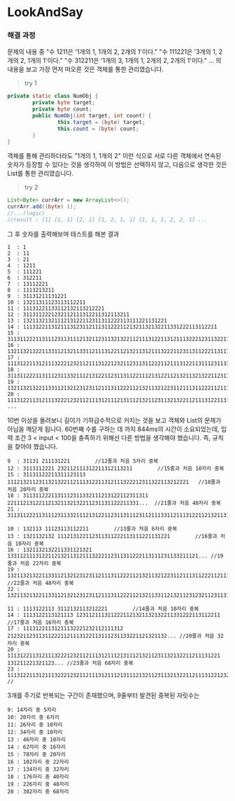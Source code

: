 # LookAndSay

### 해결 과정
문제의 내용 중
"수 1211은 '1개의 1, 1개의 2, 2개의 1'이다."
"수 111221은 '3개의 1, 2개의 2, 1개의 1'이다."
"수 312211은 '1개의 3, 1개의 1, 2개의 2, 2개의 1'이다."
...
의 내용을 보고 가장 먼저 떠오른 것은 객체를 통한 관리였습니다.

> try 1
``` Java
private static class NumObj {
        private byte target;
        private byte count;
        public NumObj(int target, int count) {
                this.target = (byte) target;
                this.count = (byte) count;
        }
}
```
객체를 통해 관리하더라도 "1개의 1, 1개의 2" 이런 식으로 서로 다른 객체에서 연속된 숫자가 등장할 수 있다는 것을 생각하여 이 방법은 선택하지 않고,
다음으로 생각한 것은 List를 통한 관리였습니다.

> try 2
``` Java
List<Byte> currArr = new ArrayList<>();
currArr.add((byte) 1);
//...(logic)
//result : [1] [1, 1] [2, 1] [1, 2, 1, 1] [1, 1, 1, 2, 2, 1] ...
```
그 후 숫자를 출력해보며 테스트를 해본 결과
```
1  : 1
2  : 11
3  : 21
4  : 1211
5  : 111221
6  : 312211
7  : 13112221
8  : 1113213211
9  : 31131211131221
10 : 13211311123113112211
11 : 11131221133112132113212221
12 : 3113112221232112111312211312113211
13 : 1321132132111213122112311311222113111221131221
14 : 11131221131211131231121113112221121321132132211331222113112211
15 : 311311222113111231131112132112311321322112111312211312111322212311322113212221
16 : 132113213221133112132113311211131221121321131211132221123113112221131112311332111213211322211312113211
17 : 11131221131211132221232112111312212321123113112221121113122113111231133221121321132132211331121321231231121113122113322113111221131221
18 : 31131122211311123113321112131221123113112211121312211213211321322112311311222113311213212322211211131221131211132221232112111312111213111213211231131122212322211331222113112211
19 : 1321132132211331121321231231121113112221121321132122311211131122211211131221131211132221121321132132212321121113121112133221123113112221131112311332111213122112311311123112111331121113122112132113213211121332212311322113212221
20 : 11131221131211132221232112111312111213111213211231132132211211131221131211221321123113213221123113112221131112311332211211131221131211132211121312211231131112311211232221121321132132211331121321231231121113112221121321133112132112312321123113112221121113122113121113123112112322111213211322211312113211
...
```
10번 이상을 돌려보니 길이가 기하급수적으로 커지는 것을 보고 객체와 List의 문제가 아님을 깨닫게 됩니다.
60번째 수를 구하는 데 까지 844ms의 시간이 소요되었는데,
입력 조건 3 < input < 100을 충족하기 위해선 다른 방법을 생각해야 했습니다.
즉, 규칙을 찾아야 했습니다.

```
9  : 31131 211131221        //12줄과 처음 5자리 중복
12 : 3113112221 232112111312211312113211        //15줄과 처음 10자리 중복
15 : 31131122211311123113 1112132112311321322112111312211312111322212311322113212221   //18줄과 처음 20자리 중복
18 : 3113112221131112311332111213122112311311 221112131221121321132132211231131122211331...  //21줄과 처음 40자리 중복
21 : 3113112221131112311332111213122112311311123112111331121113122112132113121113222112...
```
```
10 : 132113 11123113112211        //13줄과 처음 6자리 중복
13 : 1321132132 111213122112311311222113111221131221        //16줄과 처음 10자리 중복
16 : 1321132132211331121321 1331121113122112132113121113222112311311222113111231133211121... //19줄과 처음 22자리 중복
19 : 13211321322113311213212312311211131122211213211321223112111311222112111312211312111...  //22줄과 처음 48자리 중복
22 : 13211321322113311213212312311211131122211213211331121321123123211231131122211211131...
```
```
11 : 1113122113 3112132113212221        //14줄과 처음 10자리 중복
14 : 1113122113121113 1231121113112221121321132132211331222113112211        //17줄과 처음 16자리 중복
17 : 11131221131211132221232112111312 212321123113112221121113122113111231133221121321132... //20줄과 처음 32자리 중복
20 : 11131221131211132221232112111312111213111213211231132132211211131221 131211221321123... //23줄과 처음 68자리 중복
23 : 11131221131211132221232112111312111213111213211231132132211211131221232112111312211...  //
```
3개를 주기로 반복되는 구간이 존재했으며,
9줄부터 발견된 중복된 자릿수는
```
9: 14자리 중 5자리
10: 20자리 중 6자리
11: 26자리 중 10자리
12: 34자리 중 10자리
13 : 46자리 중 10자리
14 : 62자리 중 16자리
15 : 78자리 중 20자리
16 : 102자리 중 22자리
17 : 134자리 중 32자리
18 : 176자리 중 40자리
19 : 226자리 중 48자리
20 : 302자리 중 68자리
